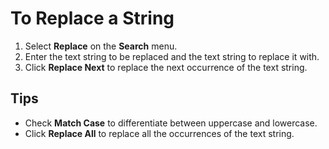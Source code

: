 # To Replace a String

1. Select **Replace** on the **Search** menu.
2. Enter the text string to be replaced and the text string to replace it with.
3. Click **Replace Next** to replace the next occurrence of the text
string.

## Tips

- Check **Match Case** to differentiate between uppercase and lowercase.
- Click **Replace All** to replace all the occurrences of the text string.
